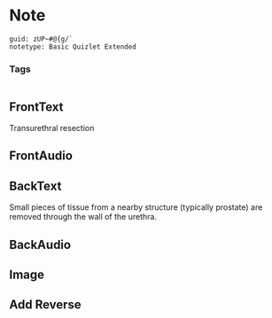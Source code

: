 # Note
```
guid: zUP~#@{g/`
notetype: Basic Quizlet Extended
```

### Tags
```
```

## FrontText
Transurethral resection

## FrontAudio


## BackText
Small pieces of tissue from a nearby structure (typically prostate) are removed through the wall of the urethra.

## BackAudio


## Image


## Add Reverse

